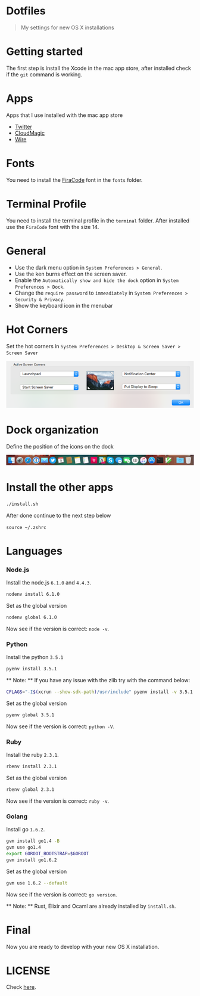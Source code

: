 # Dotfiles

> My settings for new OS X installations

# Getting started

The first step is install the Xcode in the mac app store, after installed check if the `git` command is working.

# Apps

Apps that I use installed with the mac app store

- [Twitter](https://twitter.com)
- [CloudMagic](https://cloudmagic.com)
- [Wire](https://wire.com)

# Fonts

You need to install the [FiraCode](https://github.com/tonsky/FiraCode) font in the `fonts` folder.

# Terminal Profile

You need to install the terminal profile in the `terminal` folder. After installed use the `FiraCode` font with the size 14.

# General

- Use the dark menu option in `System Preferences > General`.
- Use the ken burns effect on the screen saver.
- Enable the `Automatically show and hide the dock` option in `System Preferences > Dock`.
- Change the `require password` to `immeadiately` in `System Preferences > Security & Privacy`.
- Show the keyboard icon in the menubar

# Hot Corners

Set the hot corners in `System Preferences > Desktop & Screen Saver > Screen Saver`

![Hot Corners](images/hotcorners.png)

# Dock organization

Define the position of the icons on the dock

![Dock](images/dock.png)

# Install the other apps

```bash
./install.sh
```

After done continue to the next step below

`source ~/.zshrc`

# Languages

### Node.js

Install the node.js `6.1.0` and `4.4.3`.

```bash
nodenv install 6.1.0
```

Set as the global version

```bash
nodenv global 6.1.0
```

Now see if the version is correct: `node -v`.

### Python

Install the python `3.5.1`

```bash
pyenv install 3.5.1
```

** Note: ** If you have any issue with the zlib try with the command below:

```bash
CFLAGS="-I$(xcrun --show-sdk-path)/usr/include" pyenv install -v 3.5.1
```

Set as the global version

```bash
pyenv global 3.5.1
```

Now see if the version is correct: `python -V`.

### Ruby

Install the ruby `2.3.1`.

```bash
rbenv install 2.3.1
```

Set as the global version

```bash
rbenv global 2.3.1
```

Now see if the version is correct: `ruby -v`.

### Golang

Install go `1.6.2`.

```bash
gvm install go1.4 -B
gvm use go1.4
export GOROOT_BOOTSTRAP=$GOROOT
gvm install go1.6.2
```

Set as the global version

```bash
gvm use 1.6.2 --default
```

Now see if the version is correct: `go version`.

** Note: ** Rust, Elixir and Ocaml are already installed by `install.sh`.

# Final

Now you are ready to develop with your new OS X installation.

# LICENSE

Check [here](LICENSE.md).

